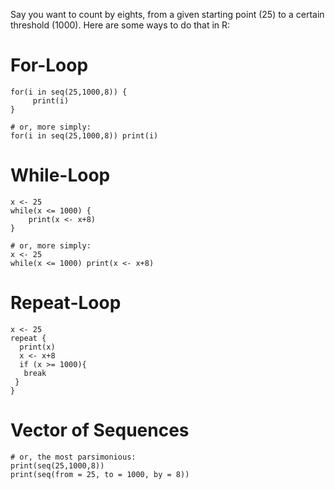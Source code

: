 Say you want to count by eights, from a given starting point (25) to a certain threshold (1000). Here are some ways to do that in R:

# For-Loop
```
for(i in seq(25,1000,8)) {
     print(i)
}

# or, more simply:
for(i in seq(25,1000,8)) print(i)
```

# While-Loop
```
x <- 25
while(x <= 1000) { 
    print(x <- x+8) 
}

# or, more simply:
x <- 25
while(x <= 1000) print(x <- x+8)
```

# Repeat-Loop
```
x <- 25
repeat {
  print(x)
  x <- x+8
  if (x >= 1000){
   break
 }
}
```

# Vector of Sequences
```
# or, the most parsimonious:
print(seq(25,1000,8))
print(seq(from = 25, to = 1000, by = 8))
```
